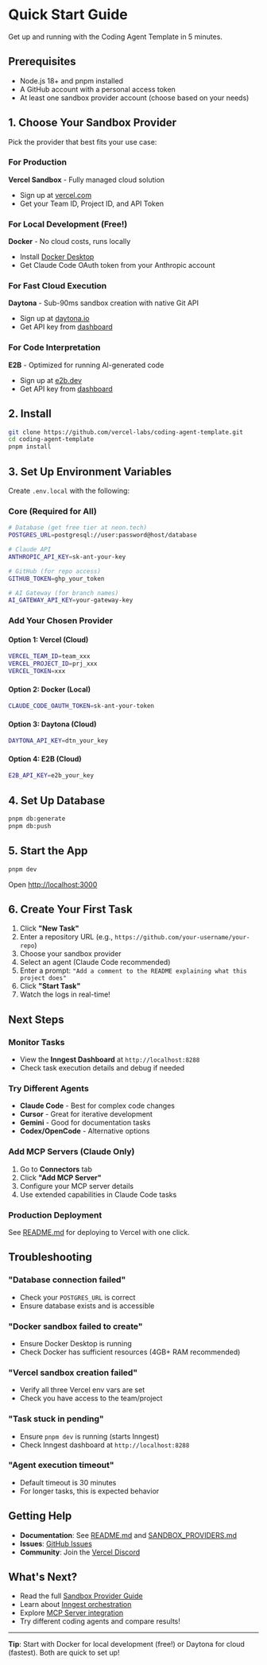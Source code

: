 # Quick Start Guide

Get up and running with the Coding Agent Template in 5 minutes.

## Prerequisites

- Node.js 18+ and pnpm installed
- A GitHub account with a personal access token
- At least one sandbox provider account (choose based on your needs)

## 1. Choose Your Sandbox Provider

Pick the provider that best fits your use case:

### For Production

**Vercel Sandbox** - Fully managed cloud solution

- Sign up at [vercel.com](https://vercel.com)
- Get your Team ID, Project ID, and API Token

### For Local Development (Free!)

**Docker** - No cloud costs, runs locally

- Install [Docker Desktop](https://www.docker.com/products/docker-desktop)
- Get Claude Code OAuth token from your Anthropic account

### For Fast Cloud Execution

**Daytona** - Sub-90ms sandbox creation with native Git API

- Sign up at [daytona.io](https://www.daytona.io)
- Get API key from [dashboard](https://app.daytona.io/dashboard/keys)

### For Code Interpretation

**E2B** - Optimized for running AI-generated code

- Sign up at [e2b.dev](https://e2b.dev)
- Get API key from [dashboard](https://e2b.dev/dashboard)

## 2. Install

```bash
git clone https://github.com/vercel-labs/coding-agent-template.git
cd coding-agent-template
pnpm install
```

## 3. Set Up Environment Variables

Create `.env.local` with the following:

### Core (Required for All)

```bash
# Database (get free tier at neon.tech)
POSTGRES_URL=postgresql://user:password@host/database

# Claude API
ANTHROPIC_API_KEY=sk-ant-your-key

# GitHub (for repo access)
GITHUB_TOKEN=ghp_your_token

# AI Gateway (for branch names)
AI_GATEWAY_API_KEY=your-gateway-key
```

### Add Your Chosen Provider

#### Option 1: Vercel (Cloud)

```bash
VERCEL_TEAM_ID=team_xxx
VERCEL_PROJECT_ID=prj_xxx
VERCEL_TOKEN=xxx
```

#### Option 2: Docker (Local)

```bash
CLAUDE_CODE_OAUTH_TOKEN=sk-ant-your-token
```

#### Option 3: Daytona (Cloud)

```bash
DAYTONA_API_KEY=dtn_your_key
```

#### Option 4: E2B (Cloud)

```bash
E2B_API_KEY=e2b_your_key
```

## 4. Set Up Database

```bash
pnpm db:generate
pnpm db:push
```

## 5. Start the App

```bash
pnpm dev
```

Open [http://localhost:3000](http://localhost:3000)

## 6. Create Your First Task

1. Click **"New Task"**
2. Enter a repository URL (e.g., `https://github.com/your-username/your-repo`)
3. Choose your sandbox provider
4. Select an agent (Claude Code recommended)
5. Enter a prompt: `"Add a comment to the README explaining what this project does"`
6. Click **"Start Task"**
7. Watch the logs in real-time!

## Next Steps

### Monitor Tasks

- View the **Inngest Dashboard** at `http://localhost:8288`
- Check task execution details and debug if needed

### Try Different Agents

- **Claude Code** - Best for complex code changes
- **Cursor** - Great for iterative development
- **Gemini** - Good for documentation tasks
- **Codex/OpenCode** - Alternative options

### Add MCP Servers (Claude Only)

1. Go to **Connectors** tab
2. Click **"Add MCP Server"**
3. Configure your MCP server details
4. Use extended capabilities in Claude Code tasks

### Production Deployment

See [README.md](README.md) for deploying to Vercel with one click.

## Troubleshooting

### "Database connection failed"

- Check your `POSTGRES_URL` is correct
- Ensure database exists and is accessible

### "Docker sandbox failed to create"

- Ensure Docker Desktop is running
- Check Docker has sufficient resources (4GB+ RAM recommended)

### "Vercel sandbox creation failed"

- Verify all three Vercel env vars are set
- Check you have access to the team/project

### "Task stuck in pending"

- Ensure `pnpm dev` is running (starts Inngest)
- Check Inngest dashboard at `http://localhost:8288`

### "Agent execution timeout"

- Default timeout is 30 minutes
- For longer tasks, this is expected behavior

## Getting Help

- **Documentation**: See [README.md](README.md) and [SANDBOX_PROVIDERS.md](SANDBOX_PROVIDERS.md)
- **Issues**: [GitHub Issues](https://github.com/vercel-labs/coding-agent-template/issues)
- **Community**: Join the [Vercel Discord](https://vercel.com/discord)

## What's Next?

- Read the full [Sandbox Provider Guide](SANDBOX_PROVIDERS.md)
- Learn about [Inngest orchestration](https://www.inngest.com/docs)
- Explore [MCP Server integration](https://modelcontextprotocol.io/)
- Try different coding agents and compare results!

---

**Tip**: Start with Docker for local development (free!) or Daytona for cloud (fastest). Both are quick to set up!

